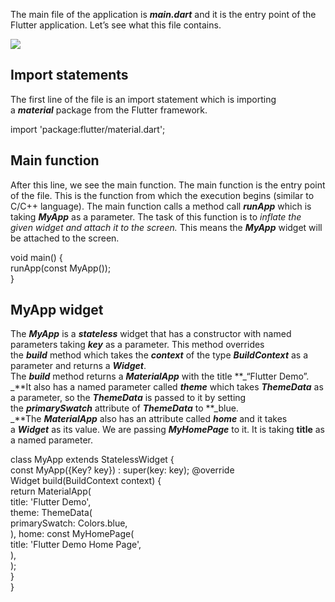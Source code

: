 The main file of the application is **_main.dart_** and it is the entry point of the Flutter application. Let’s see what this file contains.

![](https://miro.medium.com/v2/resize:fit:700/1*5bA9u8A46aa-QrpCm3p6qg.png)


## Import statements

The first line of the file is an import statement which is importing a **_material_** package from the Flutter framework.

import 'package:flutter/material.dart';

## Main function

After this line, we see the main function. The main function is the entry point of the file. This is the function from which the execution begins (similar to C/C++ language). The main function calls a method call **_runApp_** which is taking **_MyApp_** as a parameter. The task of this function is to _inflate the given widget and attach it to the screen._ This means the **_MyApp_** widget will be attached to the screen.

void main() {  
    runApp(const MyApp());  
}

## MyApp widget

The **_MyApp_** is a **_stateless_** widget that has a constructor with named parameters taking **_key_** as a parameter. This method overrides the **_build_** method which takes the **_context_** of the type **_BuildContext_** as a parameter and returns a **_Widget_**.  
The **_build_** method returns a **_MaterialApp_** with the title **_“Flutter Demo”.  
_**It also has a named parameter called **_theme_** which takes **_ThemeData_** as a parameter, so the **_ThemeData_** is passed to it by setting the **_primarySwatch_** attribute of **_ThemeData_** to **_blue.  
_**The **_MaterialApp_** also has an attribute called **_home_** and it takes a **_Widget_** as its value. We are passing **_MyHomePage_** to it. It is taking **title** as a named parameter.

class MyApp extends StatelessWidget {  
    const MyApp({Key? key}) : super(key: key);     @override  
    Widget build(BuildContext context) {  
        return MaterialApp(  
            title: 'Flutter Demo',  
                theme: ThemeData(  
                    primarySwatch: Colors.blue,  
                ),            home: const MyHomePage(  
                title: 'Flutter Demo Home Page',  
            ),  
        );  
    }  
}

